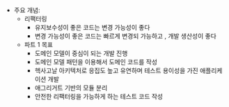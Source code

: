 
- 주요 개념:
    - 리팩터링
        - 유지보수성이 좋은 코드는 변경 가능성이 좋다
        - 변경 가능성이 좋은 코드는 빠르게 변경되 가능하고 , 개발 생산성이 좋다
    - 파트 1 목표
        - 도메인 모델이 중심이 되는 개발 진행
        - 도메인 모델 패턴을 이용해서 도메인 코드를 작성
        - 헥사고날 아키텍처로 응집도 높고 유연하며 테스트 용이성을 가진 애플리케이션 개발
        - 애그리거트 기반의 모듈 분리
        - 안전한 리팩터링을 가능하게 하는 테스트 코드 작성
